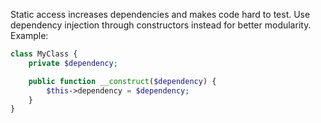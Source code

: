 Static access increases dependencies and makes code hard to test. Use dependency injection through constructors instead for better modularity. Example:
```php
class MyClass {
    private $dependency;

    public function __construct($dependency) {
        $this->dependency = $dependency;
    }
}
```

<!-- Codacy PatPatBot reviewed: 2024-05-24T11:34:41.151Z -->
